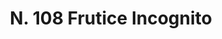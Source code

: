 ---
title: "N. 108 Frutice Incognito"
permalink: "/edition/plant108/"
plant-name: "N. 108"
plant-number: "108"
plant-xml: "/assets/xml/plant108.xml"
plant-img1: "/assets/img/plant108_verso.jpg"
plant-img2: "/assets/img/plant108.jpg"
plant-title: "N. 108 Frutice Incognito"
plant-wfo-link: ""
plant-kew-link: ""
plant-taxon-content: "I. Vaccinium Vitis Idaea L. II. Vaccinium Myrtillus L."
layout: single-xml
---